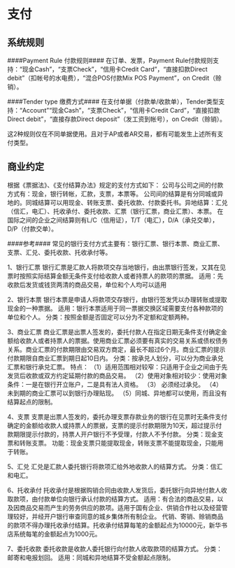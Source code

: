 支付
===

系统规则
---

####Payment Rule 付款规则####
在订单、发票，Payment Rule付款规则支持：“现金Cash”，“支票Check”，“信用卡Credit Card”，“直接扣款Direct debit”（扣帐号的水电费），“混合POS付款Mix POS Payment”，on Credit（赊销）。

####Tender type 缴费方式####
在支付单据（付款单/收款单），Tender类型支持：“Account”“现金Cash”，“支票Check”，“信用卡Credit Card”，“直接扣款Direct debit”，“直接存款Direct deposit”（发工资到帐号），on Credit（赊销）。

这2种规则仅在不同单据使用。且对于AP或者AR交易，都有可能发生上述所有支付类型。

商业约定
---

根据《票据法》、《支付结算办法》规定的支付方式如下：
公司与公司之间的付款方式有：现金，银行转帐，汇款，支票，本票等。
公司间的结算是有分同城或异地的。同城结算可以用现金、转账支票、委托收款、付款委托书。异地结算：汇兑（信汇，电汇）、托收承付、委托收款、汇票（银行汇票，商业汇票）、本票。
在国际之间的企业之间结算则有L/C（信用证），T/T（电汇），D/A（承兑交单），D/P（付款交单）。

####参考####
常见的银行支付方式主要有：银行汇票、银行本票、商业汇票、支票、汇兑、委托收款、托收承付等。

1、银行汇票
银行汇票是汇款人将款项交存当地银行，由出票银行签发，又其在见票时按照实际结算金额无条件支付给收款人或者持票人的款项的票据。
适用：先收款后发货或钱货两清的商品交易，单位和个人均可以适用

2、银行本票
银行本票是申请人将款项交存银行，由银行签发凭以办理转账或提取现金的一种票据。
适用：银行本票适用于同一票据交换区域需要支付各种款项的单位和个人。
分类：按照金额是否固定可以分为不定额和定额两种。

3、商业汇票
商业汇票是出票人签发的，委托付款人在指定日期无条件支付确定金额给收款人或者持票人的票据。使用商业汇票必须要有真实的交易关系或债权债务关系。商业汇票的付款期限由交易双方商定，最长不超过6个月。商业汇票的提示付款期限自商业汇票到期日起10日内。
分类：按承兑人划分，可以分为商业承兑汇票和银行承兑汇票。
特点：
（1）适用范围相对较窄：只适用于企业之间由于先发货后收款或双方约定延期付款的商品交易。
（2）使用对象相对较少：使用对象条件：一是在银行开立账户，二是具有法人资格。
（3） 必须经过承兑。
（4）未到期的商业汇票可以到银行办理贴现。
（5）同城、异地都可以使用，而且没有结算起点的限制。

4、支票
支票是出票人签发的，委托办理支票存款业务的银行在见票时无条件支付确定的金额给收款人或持票人的票据，支票的提示付款期限为10天，超过提示付款期限提示付款的，持票人开户银行不予受理，付款人不予付款。
分类：现金支票和转账支票。
功能：现金支票只能提取现金，转账支票不能提取现金，只能用于转账。

5、汇兑
汇兑是汇款人委托银行将款项汇给外地收款人的结算方式。
分类：信汇和电汇。

6、托收承付
托收承付是根据购销合同由收款人发货后，委托银行向异地付款人收取款项，由付款单位向银行承认付款的结算方式。
适用：有合法的商品交易，以及因商品交易而产生的劳务供应的款项。适用于国有企业、供销合作社以及经营管理较好，并经开户银行审查同意的城乡集体所有制企业。 代销、寄销、赊销商品的款项不得办理托收承付结算。托收承付结算每笔的金额起点为10000元，新华书店系统每笔的金额起点为1000元。

7、委托收款
委托收款是收款人委托银行向付款人收取款项的结算方式。
分类：邮寄和电报划回。
适用：同城和异地结算不受金额起点限制。

